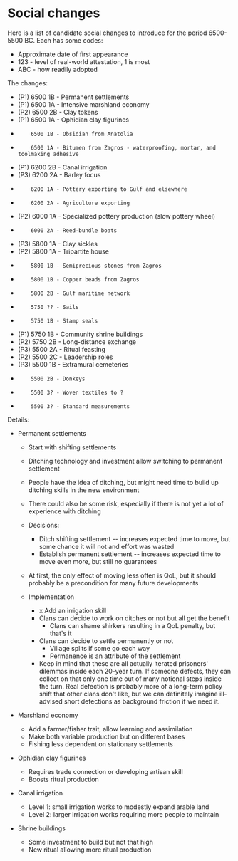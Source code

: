 # Social changes

Here is a list of candidate social changes to introduce for the
period 6500-5500 BC. Each has some codes:

*    Approximate date of first appearance
*    123 - level of real-world attestation, 1 is most
*    ABC - how readily adopted

The changes:

*    (P1) 6500 1B - Permanent settlements
*    (P1) 6500 1A - Intensive marshland economy
*    (P2) 6500 2B - Clay tokens
*    (P1) 6500 1A - Ophidian clay figurines
*         6500 1B - Obsidian from Anatolia
*         6500 1A - Bitumen from Zagros - waterproofing, mortar, and toolmaking adhesive
*    (P1) 6200 2B - Canal irrigation
*    (P3) 6200 2A - Barley focus
*         6200 1A - Pottery exporting to Gulf and elsewhere
*         6200 2A - Agriculture exporting
*    (P2) 6000 1A - Specialized pottery production (slow pottery wheel)
*         6000 2A - Reed-bundle boats 
*    (P3) 5800 1A - Clay sickles
*    (P2) 5800 1A - Tripartite house
*         5800 1B - Semiprecious stones from Zagros
*         5800 1B - Copper beads from Zagros
*         5800 2B - Gulf maritime network
*         5750 ?? - Sails
*         5750 1B - Stamp seals
*    (P1) 5750 1B - Community shrine buildings
*    (P2) 5750 2B - Long-distance exchange
*    (P3) 5500 2A - Ritual feasting
*    (P2) 5500 2C - Leadership roles
*    (P3) 5500 1B - Extramural cemeteries
*         5500 2B - Donkeys
*         5500 3? - Woven textiles to ?
*         5500 3? - Standard measurements

Details:

*   Permanent settlements

    *   Start with shifting settlements
    *   Ditching technology and investment allow switching to permanent settlement
    
    *   People have the idea of ditching, but might need time to build up ditching
        skills in the new environment
    *   There could also be some risk, especially if there is not yet a lot of
        experience with ditching
    *   Decisions:
        
        *   Ditch shifting settlement -- increases expected time to move, but some
            chance it will not and effort was wasted
        *   Establish permanent settlement -- increases expected time to move even
            more, but still no guarantees

    *   At first, the only effect of moving less often is QoL, but it should probably
        be a precondition for many future developments

    *   Implementation

        *   x Add an irrigation skill
        *   Clans can decide to work on ditches or not but all get the benefit
            *   Clans can shame shirkers resulting in a QoL penalty, but that's it
        *   Clans can decide to settle permanently or not
            *   Village splits if some go each way
            *   Permanence is an attribute of the settlement
        *   Keep in mind that these are all actually iterated prisoners' dilemmas
            inside each 20-year turn. If someone defects, they can collect on that
            only one time out of many notional steps inside the turn. Real defection
            is probably more of a long-term policy shift that other clans don't like,
            but we can definitely imagine ill-advised short defections as background
            friction if we need it.

*   Marshland economy

    *   Add a farmer/fisher trait, allow learning and assimilation
    *   Make both variable production but on different bases
    *   Fishing less dependent on stationary settlements
     
*   Ophidian clay figurines

    *   Requires trade connection or developing artisan skill
    *   Boosts ritual production

*   Canal irrigation
    *   Level 1: small irrigation works to modestly expand arable land
    *   Level 2: larger irrigation works requiring more people to maintain

*   Shrine buildings

    *   Some investment to build but not that high
    *   New ritual allowing more ritual production